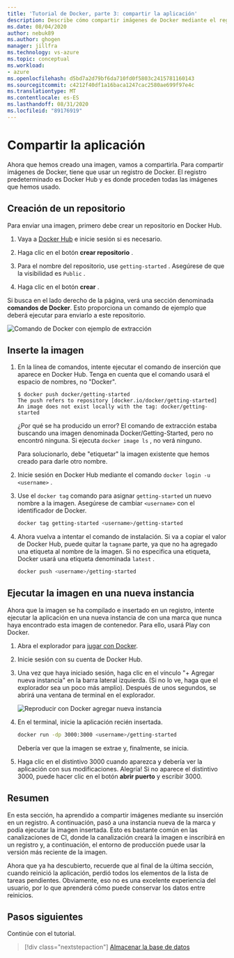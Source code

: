 ```yaml
---
title: 'Tutorial de Docker, parte 3: compartir la aplicación'
description: Describe cómo compartir imágenes de Docker mediante el registro de Docker Hub.
ms.date: 08/04/2020
author: nebuk89
ms.author: ghogen
manager: jillfra
ms.technology: vs-azure
ms.topic: conceptual
ms.workload:
- azure
ms.openlocfilehash: d5bd7a2d79bf6da710fd0f5803c2415781160143
ms.sourcegitcommit: c4212f40df1a16baca1247cac2580ae699f97e4c
ms.translationtype: MT
ms.contentlocale: es-ES
ms.lasthandoff: 08/31/2020
ms.locfileid: "89176919"
---
```

# <a name="share-your-app"></a>Compartir la aplicación

Ahora que hemos creado una imagen, vamos a compartirla. Para compartir imágenes de Docker, tiene que usar un registro de Docker. El registro predeterminado es Docker Hub y es donde proceden todas las imágenes que hemos usado.

## <a name="create-a-repo"></a>Creación de un repositorio

Para enviar una imagen, primero debe crear un repositorio en Docker Hub.

1. Vaya a [Docker Hub](https://hub.docker.com) e inicie sesión si es necesario.

1. Haga clic en el botón **crear repositorio** .

1. Para el nombre del repositorio, use `getting-started` . Asegúrese de que la visibilidad es `Public` .

1. Haga clic en el botón **crear** .

Si busca en el lado derecho de la página, verá una sección denominada **comandos de Docker**. Esto proporciona un comando de ejemplo que deberá ejecutar para enviarlo a este repositorio.

![Comando de Docker con ejemplo de extracción](media/push-command.png)

## <a name="push-the-image"></a>Inserte la imagen

1. En la línea de comandos, intente ejecutar el comando de inserción que aparece en Docker Hub. Tenga en cuenta que el comando usará el espacio de nombres, no "Docker".

    ```plaintext
    $ docker push docker/getting-started
    The push refers to repository [docker.io/docker/getting-started]
    An image does not exist locally with the tag: docker/getting-started
    ```

    ¿Por qué se ha producido un error? El comando de extracción estaba buscando una imagen denominada Docker/Getting-Started, pero no encontró ninguna. Si ejecuta `docker image ls` , no verá ninguno.

    Para solucionarlo, debe "etiquetar" la imagen existente que hemos creado para darle otro nombre.

1. Inicie sesión en Docker Hub mediante el comando `docker login -u <username>` .

1. Use el `docker tag` comando para asignar `getting-started` un nuevo nombre a la imagen. Asegúrese de cambiar `<username>` con el identificador de Docker.

    ```bash
    docker tag getting-started <username>/getting-started
    ```

1. Ahora vuelva a intentar el comando de instalación. Si va a copiar el valor de Docker Hub, puede quitar la `tagname` parte, ya que no ha agregado una etiqueta al nombre de la imagen. Si no especifica una etiqueta, Docker usará una etiqueta denominada `latest` .

    ```bash
    docker push <username>/getting-started
    ```

## <a name="run-the-image-on-a-new-instance"></a>Ejecutar la imagen en una nueva instancia

Ahora que la imagen se ha compilado e insertado en un registro, intente ejecutar la aplicación en una nueva instancia de con una marca que nunca haya encontrado esta imagen de contenedor. Para ello, usará Play con Docker.

1. Abra el explorador para [jugar con Docker](http://play-with-docker.com).

1. Inicie sesión con su cuenta de Docker Hub.

1. Una vez que haya iniciado sesión, haga clic en el vínculo "+ Agregar nueva instancia" en la barra lateral izquierda. (Si no lo ve, haga que el explorador sea un poco más amplio). Después de unos segundos, se abrirá una ventana de terminal en el explorador.

    ![Reproducir con Docker agregar nueva instancia](media/pwd-add-new-instance.png)

1. En el terminal, inicie la aplicación recién insertada.

    ```bash
    docker run -dp 3000:3000 <username>/getting-started
    ```

    Debería ver que la imagen se extrae y, finalmente, se inicia.

1. Haga clic en el distintivo 3000 cuando aparezca y debería ver la aplicación con sus modificaciones. Alegría! Si no aparece el distintivo 3000, puede hacer clic en el botón **abrir puerto** y escribir 3000.

## <a name="recap"></a>Resumen

En esta sección, ha aprendido a compartir imágenes mediante su inserción en un registro. A continuación, pasó a una instancia nueva de la marca y podía ejecutar la imagen insertada. Esto es bastante común en las canalizaciones de CI, donde la canalización creará la imagen e inscribirá en un registro y, a continuación, el entorno de producción puede usar la versión más reciente de la imagen.

Ahora que ya ha descubierto, recuerde que al final de la última sección, cuando reinició la aplicación, perdió todos los elementos de la lista de tareas pendientes. Obviamente, eso no es una excelente experiencia del usuario, por lo que aprenderá cómo puede conservar los datos entre reinicios.

## <a name="next-steps"></a>Pasos siguientes

Continúe con el tutorial.

> [!div class="nextstepaction"]
> [Almacenar la base de datos](persist-your-data.md)